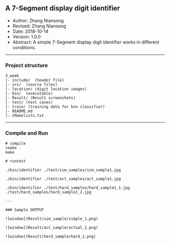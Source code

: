 ## A 7-Segment display digit identifier
- Author: Zhang Niansong
- Revised: Zhang Niansong
- Date: 2018-10-14
- Version: 1.0.0
- Abstract: A simple 7-Segment display digit identifier works in different conditions.

---

### Project structure

```
3_week
|- include/  (header file)
|- src/  (source files)
|- location/ (digit location images)
|- bin/  (executable)
|- Result/ (Result screenshots)
|- test/ (test cases)
|- train/ (training data for knn classifier)
|- README.md
|- CMakelists.txt
```

---

### Compile and Run

```
# compile
cmake .
make

# runtest

./bin/identifier ./test/sim_samples/sim_sample1.jpg

./bin/identifier ./test/act_samples/act_sample1.jpg

./bin/identifier ./test/hard_samples/hard_sample1_1.jpg ./test/hard_samples/hard_sample1_2.jpg

---

### Sample OUTPUT

![window](Result/sim_sample/simple_1.png)

![window](Result/act_sample/actual_2.png)

![window](Result/hard_sample/hard_1.png)

